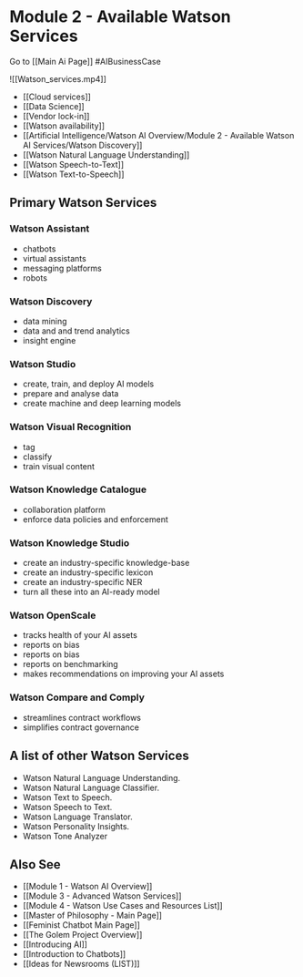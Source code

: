 # Module 2 - Available Watson Services

Go to [[Main Ai Page]] #AIBusinessCase 

![[Watson_services.mp4]]

- [[Cloud services]]
- [[Data Science]]
- [[Vendor lock-in]]
- [[Watson availability]]
- [[Artificial Intelligence/Watson AI Overview/Module 2 - Available Watson AI Services/Watson Discovery]]
- [[Watson Natural Language Understanding]]
- [[Watson Speech-to-Text]]
- [[Watson Text-to-Speech]]


## Primary Watson Services

### Watson Assistant
- chatbots
- virtual assistants
- messaging platforms
- robots

### Watson Discovery

- data mining
- data and and trend analytics
- insight engine

### Watson Studio

- create, train, and deploy AI models
- prepare and analyse data
- create machine and deep learning models

### Watson Visual Recognition

- tag
- classify
- train visual content

### Watson Knowledge Catalogue

- collaboration platform
- enforce data policies and enforcement

### Watson Knowledge Studio

- create an industry-specific knowledge-base
- create an industry-specific lexicon
- create an industry-specific NER
- turn all these into an AI-ready model

### Watson OpenScale

- tracks health of your AI assets
- reports on bias
- reports on bias
- reports on benchmarking
- makes recommendations on improving your AI assets

### Watson Compare and Comply

- streamlines contract workflows
- simplifies contract governance

## A list of other Watson Services

- Watson Natural Language Understanding.
- Watson Natural Language Classifier.
- Watson Text to Speech.
- Watson Speech to Text.
- Watson Language Translator.
- Watson Personality Insights.
- Watson Tone Analyzer

## Also See
- [[Module 1 - Watson AI Overview]]
- [[Module 3 - Advanced Watson Services]]
- [[Module 4 - Watson Use Cases and Resources List]]
- [[Master of Philosophy - Main Page]]
- [[Feminist Chatbot Main Page]]
- [[The Golem Project Overview]]
- [[Introducing AI]]
- [[Introduction to Chatbots]]
- [[Ideas for Newsrooms (LIST)]]